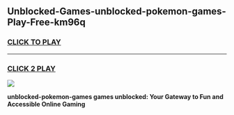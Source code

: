 
## Unblocked-Games-unblocked-pokemon-games-Play-Free-km96q
<h3>
<a href="https://premium76.site?title=unblocked-pokemon-games&ref=23A">CLICK TO PLAY</a></h3>
<hr>

<h3>
<a href="https://premium76.site?title=unblocked-pokemon-games&ref=23A">CLICK 2 PLAY</a>
  
</h3>

<a href="https://premium76.site?title=unblocked-pokemon-games&ref=23A"><img src="https://clearcache.store/games.png"></a>


**unblocked-pokemon-games games unblocked: Your Gateway to Fun and Accessible Online Gaming**
